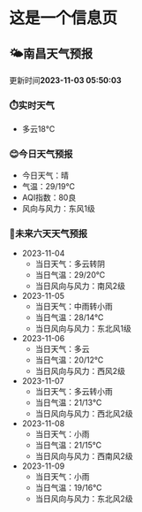 # 这是一个信息页 
## 🌤️**南昌**天气预报
更新时间**2023-11-03 05:50:03**
### ⏱️实时天气
- 多云18℃
### 😊今日天气预报
- 今日天气：晴
- 气温：29/19℃
- AQI指数：80良
- 风向与风力：东风1级
### 🤩未来六天天气预报
- 2023-11-04
  - 当日天气：多云转阴
  - 当日气温：29/20℃
  - 当日风向与风力：南风2级
- 2023-11-05
  - 当日天气：中雨转小雨
  - 当日气温：28/14℃
  - 当日风向与风力：东北风1级
- 2023-11-06
  - 当日天气：多云
  - 当日气温：20/12℃
  - 当日风向与风力：西风2级
- 2023-11-07
  - 当日天气：多云转小雨
  - 当日气温：21/13℃
  - 当日风向与风力：西北风2级
- 2023-11-08
  - 当日天气：小雨
  - 当日气温：21/15℃
  - 当日风向与风力：西南风2级
- 2023-11-09
  - 当日天气：小雨
  - 当日气温：19/16℃
  - 当日风向与风力：东北风2级

